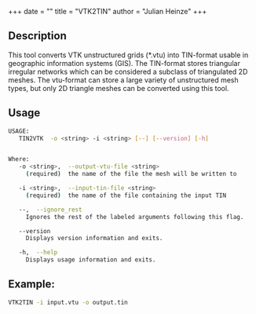 +++
date = ""
title = "VTK2TIN"
author = "Julian Heinze"
+++

## Description
This tool converts VTK unstructured grids (*.vtu) into TIN-format usable in geographic information systems (GIS).
The TIN-format stores triangular irregular networks which can be considered a subclass of triangulated 2D meshes. 
The vtu-format can store a large variety of unstructured mesh types, but only 2D triangle meshes can be converted using this tool.
## Usage
```bash
USAGE: 
   TIN2VTK  -o <string> -i <string> [--] [--version] [-h]


Where: 
   -o <string>,  --output-vtu-file <string>
     (required)  the name of the file the mesh will be written to

   -i <string>,  --input-tin-file <string>
     (required)  the name of the file containing the input TIN

   --,  --ignore_rest
     Ignores the rest of the labeled arguments following this flag.

   --version
     Displays version information and exits.

   -h,  --help
     Displays usage information and exits.
```

## Example:

```bash
VTK2TIN -i input.vtu -o output.tin
```